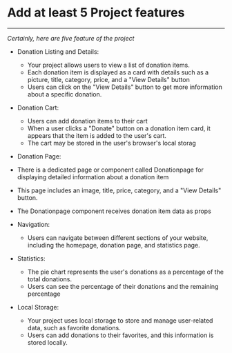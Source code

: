 # Add at least 5 Project features
 ---

 _Certainly, here are five feature of the project_

 - Donation Listing and Details:
   - Your project allows users to view a list of donation items.
   - Each donation item is displayed as a card with details such as a picture, title, category, price, and a "View Details" button
   - Users can click on the "View Details" button to get more information about a specific donation.
  
- Donation Cart:
  - Users can add donation items to their cart
  - When a user clicks a "Donate" button on a donation item card, it appears that the item is added to the user's cart.
  - The cart may be stored in the user's browser's local storag
 

-  Donation Page:
  - There is a dedicated page or component called Donationpage for displaying detailed information about a donation item

  - This page includes an image, title, price, category, and a "View Details" button.
  - The Donationpage component receives donation item data as props

- Navigation:
  - Users can navigate between different sections of your website, including the homepage, donation page, and statistics page.

- Statistics:
  - The pie chart represents the user's donations as a percentage of the total donations.
  - Users can see the percentage of their donations and the remaining percentage


- Local Storage:
  - Your project uses local storage to store and manage user-related data, such as favorite donations. 
  - Users can add donations to their favorites, and this information is stored locally.